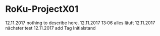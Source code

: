 ﻿# RoKu-ProjectX01

12.11.2017 nothing to describe here.
12.11.2017 13:06 alles läuft
12.11.2017 nächster test
12.11.2017 add Tag Initialstand